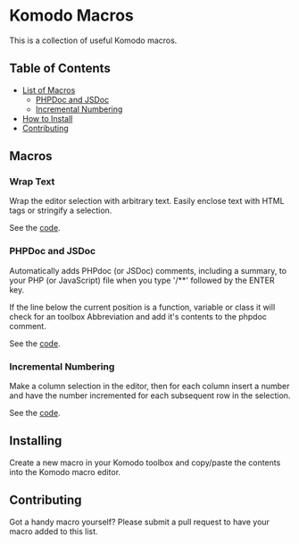 # Komodo Macros

This is a collection of useful Komodo macros.

## Table of Contents

- [List of Macros](#macros)
    - [PHPDoc and JSDoc](#phpdoc-and-jsdoc)
    - [Incremental Numbering](#incremental-numbering)
- [How to Install](#installing)
- [Contributing](#contributing)


## Macros

### Wrap Text

Wrap the editor selection with arbitrary text. Easily enclose text with HTML
tags or stringify a selection.

See the [code](text_wrapper.js).

### PHPDoc and JSDoc

Automatically adds PHPdoc (or JSDoc) comments, including a summary, to your PHP
(or JavaScript) file when you type '/**' followed by the ENTER key.

If the line below the current position is a function, variable or class it will
check for an toolbox Abbreviation and add it's contents to the phpdoc comment.

See the [code](phpdoc_jsdoc_autocompletion.js).

### Incremental Numbering

Make a column selection in the editor, then for each column insert a number and
have the number incremented for each subsequent row in the selection.

See the [code](column_incremental_numbering.js).

## Installing

Create a new macro in your Komodo toolbox and copy/paste the contents into the
Komodo macro editor.

## Contributing

Got a handy macro yourself? Please submit a pull request to have your macro
added to this list.
